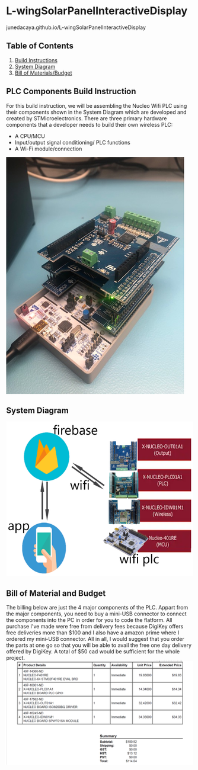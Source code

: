 # L-wingSolarPanelInteractiveDisplay
junedacaya.github.io/L-wingSolarPanelInteractiveDisplay



## Table of Contents
1. [Build Instructions](#PLC-Components-Build-Instructions)
2. [System Diagram](#System-Diagram)
3. [Bill of Materials/Budget](Bill-of-Material-and-Budget)


## PLC Components Build Instruction
For this build instruction, we will be assembling the Nucleo Wifi PLC using their components shown in the System Diagram which are developed and created by STMicroelectronics. There are three primary hardware components that a developer needs to build their own wireless PLC:
* A CPU/MCU
* Input/output signal conditioning/ PLC functions
* A Wi-Fi module/connection
<img src="https://github.com/junedacaya/L-wingSolarPanelInteractiveDisplay/blob/master/Documentation/Assembled%20Wifi%20PLC%20with%20baseholder.jpg?raw=true">

## System Diagram
<img src="https://github.com/junedacaya/L-wingSolarPanelInteractiveDisplay/blob/master/Documentation/system%20diagram.png?raw=true">

## Bill of Material and Budget

The billing below are just the 4 major components of the PLC. Appart from the major components, you need to buy a mini-USB connector to connect the components into the PC in order for you to code the flatform. All purchase I've made were free from delivery fees because DigiKey offers free deliveries more than $100 and I also have a amazon prime where I ordered my mini-USB connector. All in all, I would suggest that you order the parts at one go so that you will be able to avail the free one day delivery offered by DigiKey. A total of $50 cad would be sufficient for the whole project.
<img src="https://github.com/junedacaya/L-wingSolarPanelInteractiveDisplay/blob/master/documentation/proof%20of%20purchase.PNG?raw=true">
